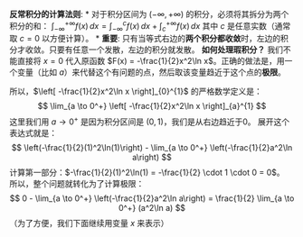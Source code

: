 **反常积分的计算法则**:
    *   对于积分区间为 $(-\infty, +\infty)$ 的积分，必须将其拆分为两个积分的和：
        $\int_{-\infty}^{+\infty} f(x) \,dx = \int_{-\infty}^{c} f(x) \,dx + \int_{c}^{+\infty} f(x) \,dx$
        其中 $c$ 是任意实数（通常取 $c=0$ 以方便计算）。
    *   **重要**: 只有当等式右边的**两个积分都收敛**时，左边的积分才收敛。只要有任意一个发散，左边的积分就发散。
**如何处理瑕积分？**
我们不能直接将 $x=0$ 代入原函数 $F(x) = -\frac{1}{2}x^2\ln x$。正确的做法是，用一个变量（比如 $a$）来代替这个有问题的点，然后取该变量趋近于这个点的**极限**。

所以，$\left[ -\frac{1}{2}x^2\ln x \right]_{0}^{1}$ 的严格数学定义是：
$$ \lim_{a \to 0^+} \left[ -\frac{1}{2}x^2\ln x \right]_{a}^{1} $$
这里我们用 $a \to 0^+$ 是因为积分区间是 $(0, 1)$，我们是从右边趋近于0。
展开这个表达式就是：
$$ \left(-\frac{1}{2}(1)^2\ln(1)\right) - \lim_{a \to 0^+} \left(-\frac{1}{2}a^2\ln a\right) $$
计算第一部分：$-\frac{1}{2}(1)^2\ln(1) = -\frac{1}{2} \cdot 1 \cdot 0 = 0$。
所以，整个问题就转化为了计算极限：
$$ 0 - \lim_{a \to 0^+} \left(-\frac{1}{2}a^2\ln a\right) = \frac{1}{2} \lim_{a \to 0^+} (a^2\ln a) $$
（为了方便，我们下面继续用变量 $x$ 来表示）
